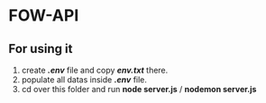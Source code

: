 # FOW-API
## For using it
  1. create ***.env*** file and copy ***env.txt*** there.
  2. populate all datas inside ***.env*** file.
  3. cd over this folder and run **node server.js** / **nodemon server.js**

